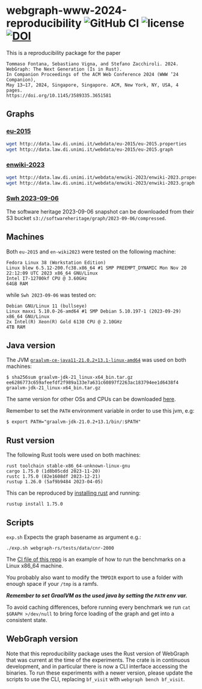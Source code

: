 # webgraph-www-2024-reproducibility ![GitHub CI](https://github.com/zommiommy/webgraph-www-2024-reproducibility/actions/workflows/experiments.yml/badge.svg) ![license](https://img.shields.io/crates/l/webgraph) [![DOI](https://zenodo.org/badge/768225801.svg)](https://zenodo.org/doi/10.5281/zenodo.10793565)

This is a reproducibility package for the paper

    Tommaso Fontana, Sebastiano Vigna, and Stefano Zacchiroli. 2024.
    WebGraph: The Next Generation (Is in Rust).
    In Companion Proceedings of the ACM Web Conference 2024 (WWW ’24 Companion), 
    May 13–17, 2024, Singapore, Singapore. ACM, New York, NY, USA, 4 pages.
    https://doi.org/10.1145/3589335.3651581

## Graphs

### [eu-2015](https://law.di.unimi.it/webdata/eu-2015/)

```bash
wget http://data.law.di.unimi.it/webdata/eu-2015/eu-2015.properties
wget http://data.law.di.unimi.it/webdata/eu-2015/eu-2015.graph
```

### [enwiki-2023](https://law.di.unimi.it/webdata/enwiki-2023/)

```bash
wget http://data.law.di.unimi.it/webdata/enwiki-2023/enwiki-2023.properties
wget http://data.law.di.unimi.it/webdata/enwiki-2023/enwiki-2023.graph
```

### [Swh 2023-09-06](https://docs.softwareheritage.org/devel/swh-dataset/graph/dataset.html)

The software heritage 2023-09-06 snapshot can be downloaded from their S3 bucket
`s3://softwareheritage/graph/2023-09-06/compressed`.

## Machines

Both `eu-2015` and `en-wiki2023` were tested on the following machine:

```
Fedora Linux 38 (Workstation Edition)
Linux blew 6.5.12-200.fc38.x86_64 #1 SMP PREEMPT_DYNAMIC Mon Nov 20 22:12:09 UTC 2023 x86_64 GNU/Linux
Intel I7-12700kf CPU @ 3.60GHz
64GB RAM
```

while `Swh 2023-09-06` was tested on:

```
Debian GNU/Linux 11 (bullseye)
Linux maxxi 5.10.0-26-amd64 #1 SMP Debian 5.10.197-1 (2023-09-29) x86_64 GNU/Linux
2x Intel(R) Xeon(R) Gold 6130 CPU @ 2.10GHz
4TB RAM
```

## Java version

The JVM
[`graalvm-ce-java11-21.0.2+13.1-linux-amd64`](https://download.oracle.com/graalvm/21/archive/graalvm-jdk-21.0.2_linux-x64_bin.tar.gz)
was used on both machines:

```
$ sha256sum graalvm-jdk-21_linux-x64_bin.tar.gz
ee6286773c659afeefdf2f989a133e7a631c60897f2263ac183794ee1d6438f4  graalvm-jdk-21_linux-x64_bin.tar.gz
```

The same version for other OSs and CPUs can be downloaded
[here](https://www.oracle.com/java/technologies/javase/graalvm-jdk21-archive-downloads.html).

Remember to set the `PATH` environment variable in order to use this jvm, e.g:
```shell
$ export PATH="graalvm-jdk-21.0.2+13.1/bin/:$PATH"
```

## Rust version

The following Rust tools were used on both machines:

```
rust toolchain stable-x86_64-unknown-linux-gnu
cargo 1.75.0 (1d8b05cdd 2023-11-20)
rustc 1.75.0 (82e1608df 2023-12-21)
rustup 1.26.0 (5af9b9484 2023-04-05)
```

This can be reproduced by [installing
rust](https://www.rust-lang.org/tools/install) and running:

```
rustup install 1.75.0
```

## Scripts

`exp.sh` Expects the graph basename as argument e.g.:

```shell
./exp.sh webgraph-rs/tests/data/cnr-2000
```

The [CI file of this repo](https://github.com/zommiommy/webgraph-www-2024-reproducibility/blob/main/.github/workflows/experiments.yml) 
is an example of how to run the benchmarks on a Linux x86_64 machine.

You probably also want to modify the `TMPDIR` export to
use a folder with enough space if your `/tmp` is a ramfs.

***Remember to set GraalVM as the used java by setting the `PATH` env var.***

To avoid caching differences, before running every benchmark we run 
`cat $GRAPH >/dev/null` to bring force loading of the graph and get into a consistent state.

## WebGraph version

Note that this reproducibility package uses the Rust version of WebGraph that was
current at the time of the experiments. The crate is in continuous development,
and in particular there is now a CLI interface accessing the binaries. To run
these experiments with a newer version, please update the scripts to use the
CLI, replacing `bf_visit` with `webgraph bench bf_visit`.
